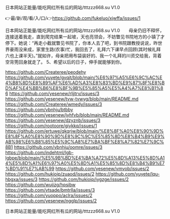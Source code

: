 日本网站正能量/能吃网红所有瓜的网站/tttzzz668.su V1.0

👉最/新/观/看/入/口/👉https://github.com/fukeluo/xjwffa/issues/1

日本网站正能量/能吃网红所有瓜的网站/tttzzz668.su V1.0　　母亲仍旧不释怀，连接送着我走，直到爬完结果一起坡，天也亮领会，不妨瞥见书院地方的小镇了才停下。她说：“再走小截就瞥见书院了，你本人去了吧，到书院跟教授说说，昨世界豪雨没来成，家里生路(农事)忙，我回去了，礼拜六下课早点回顾(其时候礼拜六也上课半天)。”就如许，母亲把用布袋装好的、我一个礼拜的川资交给我，背着空背篼回身就走了。
	5、希望以后的日子，伸手就能够到你。


https://github.com/Createree/peodehy
https://github.com/yuyete/gvqjt/blob/main/%E6%97%A5%E6%9C%AC%E4%B8%8D%E8%89%AF%E6%AD%A3%E8%83%BD%E9%87%8F%E8%BD%AF%E4%BB%B6%E8%BF%9B%E5%85%A5%E5%A4%A7%E8%B1%86
https://github.com/yesenew/rljjtrv/issues/3
https://github.com/yesenew/tvw-tvwyg/blob/main/README.md
https://github.com/Createree/wmedy/issues/3
https://github.com/vbnhju/btbby
https://github.com/yesenew/jyhfvb/blob/main/README.md
https://github.com/yesenew/dzyznb/issues/3
https://github.com/rootoore/giykkq/issues/1
https://github.com/ertuwe/qkqrjw/blob/main/%E8%8F%A0%E8%90%9D%E8%8F%A0%E8%90%9D%E8%9C%9C%E5%85%8D%E8%B4%B9%E9%AB%98%E6%B8%85%E5%9C%A8%E7%BA%BF%E8%A7%82%E7%9C%8B1
https://github.com/vbnhju/oomre/issues/3
https://github.com/indehtml/lgb-lgbpe/blob/main/%E5%9B%BD%E4%BA%A72%E5%8D%A13%E5%8D%A14%E5%8D%A1%E6%97%A0%E5%8D%A1%E5%85%8D%E8%B4%B9%E7%BD%91%E7%AB%99
https://github.com/yesenew/vmvob/issues/2
https://github.com/hukioip/zuaod/issues/2
https://github.com/yuyete/lqu-hbgxa/issues/3
https://github.com/hukioip/iygzge/issues/2
https://github.com/wujizg/hpsibw
https://github.com/vtsade/bmtrlla/issues/3
https://github.com/yuoppo/aclra/issues/2
https://github.com/yesenew/ngglp/issues/2

日本网站正能量/能吃网红所有瓜的网站/tttzzz668.su V1.0
